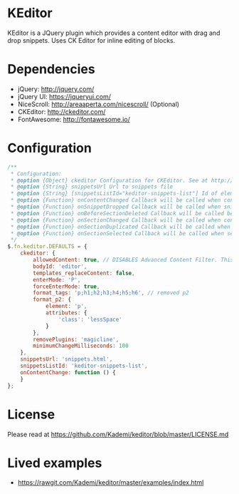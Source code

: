 # KEditor
KEditor is a JQuery plugin which provides a content editor with drag and drop snippets. Uses CK Editor for inline editing of blocks.

# Dependencies
 * jQuery: http://jquery.com/
 * jQuery UI: https://jqueryui.com/
 * NiceScroll: http://areaaperta.com/nicescroll/ (Optional)
 * CKEditor: http://ckeditor.com/
 * FontAwesome: http://fontawesome.io/

# Configuration
```javascript
/**
 * Configuration:
 * @option {Object} ckeditor Configuration for CKEditor. See at http://docs.ckeditor.com/#!/api/CKEDITOR.options
 * @option {String} snippetsUrl Url to snippets file
 * @option {String} [snippetsListId="keditor-snippets-list"] Id of element which contains snippets. As default, value is "keditor-snippets-list" and KEditor will render snippets sidebar automatically. If you specific other id, only snippets will rendered and put into your element
 * @option {Function} onContentChanged Callback will be called when content is changed. Arguments: event
 * @option {Function} onSnippetDropped Callback will be called when snippet is dropped into content area. Arguments: event, newSection, droppedSnippet
 * @option {Function} onBeforeSectionDeleted Callback will be called before selected section is deleted. Arguments: event, btnRemove, selectedSection
 * @option {Function} onSectionChanged Callback will be called when content of section is changed. Arguments: event, changedSection
 * @option {Function} onSectionDuplicated Callback will be called when section is duplicated. Arguments: event, originalSection, newSection
 * @option {Function} onSectionSelected Callback will be called when section is selected. Arguments: event, selectedSection
 */
$.fn.keditor.DEFAULTS = {
    ckeditor: {
        allowedContent: true, // DISABLES Advanced Content Filter. This is so templates with classes are allowed through
        bodyId: 'editor',
        templates_replaceContent: false,
        enterMode: 'P',
        forceEnterMode: true,
        format_tags: 'p;h1;h2;h3;h4;h5;h6', // removed p2
        format_p2: {
            element: 'p',
            attributes: {
                'class': 'lessSpace'
            }
        },
        removePlugins: 'magicline',
        minimumChangeMilliseconds: 100
    },
    snippetsUrl: 'snippets.html',
    snippetsListId: 'keditor-snippets-list',
    onContentChange: function () {
    }
};
```

# License
Please read at https://github.com/Kademi/keditor/blob/master/LICENSE.md

# Lived examples
 * https://rawgit.com/Kademi/keditor/master/examples/index.html
